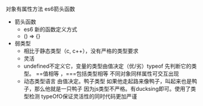 对象有属性方法
es6箭头函数
- 箭头函数
  - es6 新的函数定义方式
  -  () => {} 
- 弱类型
  - 相比于静态类型（c, c++），没有严格的类型要求
  - 灵活 
  - undefined不定义它，变量的类型由值决定（优/劣）typeof 先判断它的类型。
  ==值相等 ，===包括类型相等
  不同对象同样属性可交互出现
  - 动态类型语言 由值决定。鸭子类型 如果他走起路来像鸭子，叫起来也是鸭子，那么他就是一只鸭子 因为js类型不严格。有ducksing即可。使用了类型检测 typeOfO保证灵活性的同时代码更加严谨